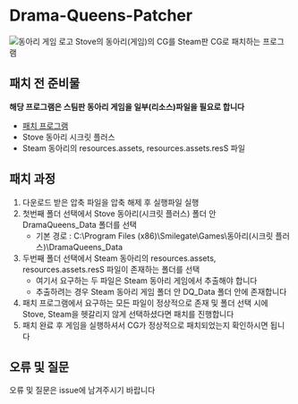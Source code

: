 # Drama-Queens-Patcher
![동아리 게임 로고](https://i.namu.wiki/i/R5jwny3jZX00uRygI50CvPC7VBCsAEMRyWyXe-jNXwolIPtyxCXqioL31c4U6zjfvV65GtCEgghNmvJAus9V_DmgqMiEW8FxkoZYUwL9_MlIuwmlK-tEQgEJHErapmLPdo1LsBCWvgjfxjtnxh9uWg.webp)
Stove의 동아리(게임)의 CG를 Steam판 CG로 패치하는 프로그램
## 패치 전 준비물
**해당 프로그램은 스팀판 동아리 게임을 일부(리소스)파일을 필요로 합니다**
- [패치 프로그램](https://github.com/jungjin0003/Drama-Queens-Patcher/releases/latest/download/Drama-Queens-Patcher.zip)
- Stove 동아리 시크릿 플러스
- Steam 동아리의 resources.assets, resources.assets.resS 파일
## 패치 과정
1. 다운로드 받은 압축 파일을 압축 해제 후 실행파일 실행
2. 첫번째 폴더 선택에서 Stove 동아리(시크릿 플러스) 폴더 안 DramaQueens_Data 폴더를 선택
    - 기본 경로 : C:\Program Files (x86)\Smilegate\Games\동아리(시크릿 플러스)\DramaQueens_Data
3. 두번째 폴더 선택에서 Steam 동아리의 resources.assets, resources.assets.resS 파일이 존재하는 폴더를 선택
    - 여기서 요구하는 두 파일은 Steam 동아리 게임에서 추출해야 합니다
    - 추출하려는 경우 Steam 동아리 게임 폴더 안 DQ_Data 폴더 안에 존재합니다
4. 패치 프로그램에서 요구하는 모든 파일이 정상적으로 존재 및 폴더 선택 시에 Stove, Steam을 헷갈리지 않게 선택하셨다면 패치를 진행합니다
5. 패치 완료 후 게임을 실행하셔서 CG가 정상적으로 패치되었는지 확인하시면 됩니다
## 오류 및 질문
오류 및 질문은 issue에 남겨주시기 바랍니다